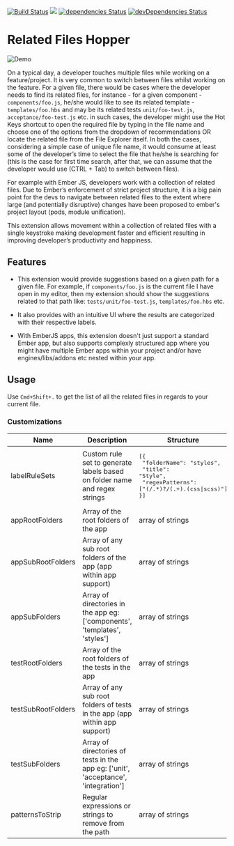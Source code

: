 [![Build Status](https://travis-ci.com/suchitadoshi1987/related-files-hopper.svg?branch=master)](https://travis-ci.com/suchitadoshi1987/related-files-hopper)
[![](https://vsmarketplacebadge.apphb.com/version-short/suchitadoshi1987.file-hopper.svg)](https://marketplace.visualstudio.com/items?itemName=suchitadoshi1987.file-hopper)
[![dependencies Status](https://david-dm.org/suchitadoshi1987/related-files-hopper/status.svg)](https://david-dm.org/suchitadoshi1987/related-files-hopper)
[![devDependencies Status](https://david-dm.org/suchitadoshi1987/related-files-hopper/dev-status.svg)](https://david-dm.org/suchitadoshi1987/related-files-hopper?type=dev)
# Related Files Hopper
![Demo](https://raw.githubusercontent.com/suchitadoshi1987/ember-jump-between-related-files/master/assets/demo.gif)

On a typical day, a developer touches multiple files while working on a feature/project. It is very common to switch between files whilst working on the feature. For a given file, there would be cases where the developer needs to find its related files,  for instance - for a given component - `components/foo.js`, he/she would like to see its related template - `templates/foo.hbs` and may be its related tests `unit/foo-test.js`, `acceptance/foo-test.js` etc. in such cases, 
the developer might use the Hot Keys shortcut to open the required file by typing in the file name and choose one of the options from the dropdown of recommendations OR 
locate the related file from the File Explorer itself. 
In both the cases, considering a simple case of unique file name, it would consume at least some of the developer’s time to select the file that he/she is searching for (this is the case for first time search, after that, we can assume that the developer would use (CTRL + Tab) to switch between files).

For example with Ember JS, developers work with a collection of related files. Due to Ember’s enforcement of strict project structure, it is a big pain point for the devs to navigate between related files to the extent where large (and potentially disruptive) changes have been proposed to ember's project layout (pods, module unification).

This extension allows movement within a collection of related files with a single keystroke making development faster and efficient resulting in improving developer’s productivity and happiness.


## Features

- This extension would provide suggestions based on a given path for a given file. For example, if `components/foo.js` is the current file I have open in  my editor, then my extension should show the suggestions related to that path like: `tests/unit/foo-test.js`, `templates/foo.hbs` etc.

- It also provides with an intuitive UI where the results are categorized with their respective labels.

- With EmberJS apps, this extension doesn't just support a standard Ember app, but also supports complexly structured app where you might have multiple Ember apps within your project and/or have engines/libs/addons etc nested within your app.


## Usage

Use `Cmd+Shift+.` to get the list of all the related files in regards to your current file.

### Customizations

| Name               | Description                                                                        | Structure                                                                                 |
|--------------------|------------------------------------------------------------------------------------|-------------------------------------------------------------------------------------------|
| labelRuleSets      | Custom rule set to generate labels based on folder name and regex strings          | <pre lang="json">[{<br>  "folderName": "styles",<br>  "title": "Style",<br>  "regexPatterns": ["(/.*)?/(.+).(css\|scss)"]<br>}]</pre> |
| appRootFolders     | Array of the root folders of the app                                               | array of strings                                                                          |
| appSubRootFolders  | Array of any sub root folders of the app (app within app support)                  | array of strings                                                                          |
| appSubFolders      | Array of directories in the app eg: ['components', 'templates', 'styles']          | array of strings                                                                          |
| testRootFolders    | Array of the root folders of the tests in the app                                  | array of strings                                                                          |
| testSubRootFolders | Array of any sub root folders of tests in the app (app within app support)         | array of strings                                                                          |
| testSubFolders     | Array of directories of tests in the app eg: ['unit', 'acceptance', 'integration'] | array of strings                                                                          |
| patternsToStrip    | Regular expressions or strings to remove from the path                             | array of strings                                                                          |

